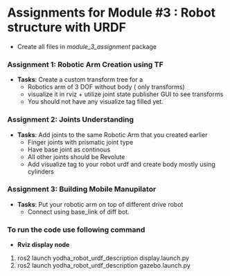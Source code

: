 # Assignments for Module #3 : Robot structure with URDF
- Create all files in *module_3_assignment* package


### Assignment 1: Robotic Arm Creation using TF
- **Tasks**:
Create a custom transform tree for a
    - Robotics arm of 3 DOF without body ( only transforms)
    - visualize it in rviz + utilize joint state publisher GUI to see transforms
    - You should not have any visualize tag filled yet.
### Assignment 2: Joints Understanding
- **Tasks**:
Add joints to the same Robotic Arm that you created earlier
    - Finger joints with prismatic joint type
    - Have base joint as continous
    - All other joints should be Revolute
    - Add visualize tag to your robot urdf and create body mostly using cylinders
### Assignment 3: Building Mobile Manupilator
- **Tasks**:
Put your robotic arm on top of different drive robot
    - Connect using base_link of diff bot.


### To run the code use following command
- **Rviz display node**
1) ros2 launch yodha_robot_urdf_description display.launch.py
2) ros2 launch yodha_robot_urdf_description gazebo.launch.py 

